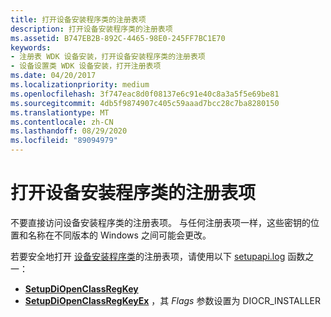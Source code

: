 ```yaml
---
title: 打开设备安装程序类的注册表项
description: 打开设备安装程序类的注册表项
ms.assetid: B747EB2B-892C-4465-98E0-245FF7BC1E70
keywords:
- 注册表 WDK 设备安装，打开设备安装程序类的注册表项
- 设备设置类 WDK 设备安装，打开注册表项
ms.date: 04/20/2017
ms.localizationpriority: medium
ms.openlocfilehash: 3f747eac8d0f08137e6c91e40c8a3a5f5e69be81
ms.sourcegitcommit: 4db5f9874907c405c59aaad7bcc28c7ba8280150
ms.translationtype: MT
ms.contentlocale: zh-CN
ms.lasthandoff: 08/29/2020
ms.locfileid: "89094979"
---
```

# <a name="opening-registry-keys-for-a-device-setup-class"></a>打开设备安装程序类的注册表项


不要直接访问设备安装程序类的注册表项。 与任何注册表项一样，这些密钥的位置和名称在不同版本的 Windows 之间可能会更改。

若要安全地打开 [设备安装程序类](./overview-of-device-setup-classes.md)的注册表项，请使用以下 [setupapi.log](setupapi.md) 函数之一：

-   [**SetupDiOpenClassRegKey**](/windows/desktop/api/setupapi/nf-setupapi-setupdiopenclassregkey)
-   [**SetupDiOpenClassRegKeyEx**](/windows/desktop/api/setupapi/nf-setupapi-setupdiopenclassregkeyexa) ，其 *Flags* 参数设置为 DIOCR_INSTALLER

 

